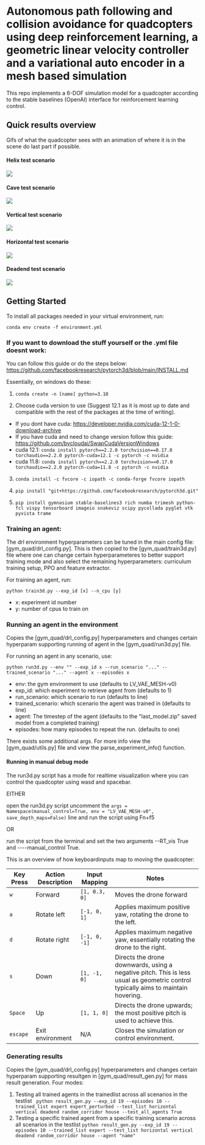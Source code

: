 # Autonomous path following and collision avoidance for quadcopters using deep reinforcement learning, a geometric linear velocity controller and a variational auto encoder in a mesh based simulation
This repo implements a 6-DOF simulation model for a quadcopter according to the stable baselines (OpenAI) interface for reinforcement learning control.


## Quick results overview
Gifs of what the quadcopter sees with an animation of where it is in the scene do last part if possible.

#### Helix test scenario
![](https://github.com/Jorgenlf/gym_quad/tree/main/media/Test_scenario_gifs_%26_webp/Helix/helix.gif)

#### Cave test scenario
![](https://github.com/Jorgenlf/gym_quad/tree/main/media/Test_scenario_gifs_%26_webp/Cave/Cave.gif)


#### Vertical test scenario
![](https://github.com/Jorgenlf/gym_quad/tree/main/media/Test_scenario_gifs_%26_webp/Vertical/vertical.gif)

#### Horizontal test scenario
![](https://github.com/Jorgenlf/gym_quad/tree/main/media/Test_scenario_gifs_%26_webp/Horizontal/horizontal.gif)

#### Deadend test scenario
![](https://github.com/Jorgenlf/gym_quad/tree/main/media/Test_scenario_gifs_%26_webp/Deadend/deadend.gif)


## Getting Started
To install all packages needed in your virtual environment, run:

```
conda env create -f environment.yml
```
### If you want to download the stuff yourself or the .yml file doesnt work:
You can follow this guide or do the steps below:
https://github.com/facebookresearch/pytorch3d/blob/main/INSTALL.md

Essentially, on windows do these:

1.  ``` conda create -n [name] python=3.10 ```

2. Choose cuda version to use (Suggest 12.1 as it is most up to date and compatible with the rest of the packages at the time of writing). 
- If you dont have cuda: https://developer.nvidia.com/cuda-12-1-0-download-archive 
- If you have cuda and need to change version follow this guide: https://github.com/bycloudai/SwapCudaVersionWindows   
- cuda 12.1: ``` conda install pytorch==2.2.0 torchvision==0.17.0 torchaudio==2.2.0 pytorch-cuda=12.1 -c pytorch -c nvidia ```
- cuda 11.8: ``` conda install pytorch==2.2.0 torchvision==0.17.0 torchaudio==2.2.0 pytorch-cuda=11.8 -c pytorch -c nvidia ```

3.  ``` conda install -c fvcore -c iopath -c conda-forge fvcore iopath ```

4.  ``` pip install "git+https://github.com/facebookresearch/pytorch3d.git" ``` 

5.  ```pip install gymnasium stable-baselines3 rich numba trimesh python-fcl vispy tensorboard imageio snakeviz scipy pycollada pyglet vtk pyvista trame```

### Training an agent:
The drl environment hyperparameters can be tuned in the main config file: [gym_quad/drl_config.py]. This is then copied to the [gym_quad/train3d.py] file where one can change certain hyperparameteres to better support training mode and also select the remaining hyperparameters: curriculum training setup, PPO and feature extractor.

For training an agent, run:

```
python train3d.py --exp_id [x] --n_cpu [y]
```

- x: experiment id number
- y: number of cpus to train on

### Running an agent in the environment
Copies the [gym_quad/drl_config.py] hyperparameters and changes certain hyperparam supporting running of agent in the [gym_quad/run3d.py] file.

For running an agent in any scenario, use:
```
python run3d.py --env "" --exp_id x --run_scenario "..." --trained_scenario "..." --agent x --episodes x 
```

- env: the gym environment to use (defaults to LV_VAE_MESH-v0)
- exp_id: which experiment to retrieve agent from (defaults to 1)
- run_scenario: which scenario to run (defaults to line)
- trained_scenario: which scenario the agent was trained in (defaults to line)
- agent: The timestep of the agent (defaults to the "last_model.zip" saved model from a completed training)
- episodes: how many episodes to repeat the run. (defaults to one)

There exists some additional args. For more info view the [gym_quad/utils.py] file and view the parse_experiment_info() function.

#### Running in manual debug mode
The run3d.py script has a mode for realtime visualization where you can control the quadcopter using wasd and spacebar. 

EITHER 

open the run3d.py script uncomment the 
    ```args = Namespace(manual_control=True, env = "LV_VAE_MESH-v0", save_depth_maps=False)``` 
line and run the script using Fn+f5 

OR

run the script from the terminal and set the two arguments --RT_vis True and ----manual_control True.

This is an overview of how keyboardinputs map to moving the quadcopter:

| Key Press | Action Description | Input Mapping | Notes |
|-----------|--------------------|---------------|-------|
| `w`       | Forward            | `[1, 0.3, 0]` | Moves the drone forward |
| `a`       | Rotate left        | `[-1, 0, 1]`  | Applies maximum positive yaw, rotating the drone to the left. |
| `d`       | Rotate right       | `[-1, 0, -1]` | Applies maximum negative yaw, essentially rotating the drone to the right. |
| `s`       | Down               | `[1, -1, 0]`  | Directs the drone downwards, using a negative pitch. This is less usual as geometric control typically aims to maintain hovering. |
| `Space`   | Up                 | `[1, 1, 0]`   | Directs the drone upwards; the most positive pitch is used to achieve this. |
| `escape`  | Exit environment   | N/A           | Closes the simulation or control environment. |

### Generating results 
Copies the [gym_quad/drl_config.py] hyperparameters and changes certain hyperparam supporting resultgen in [gym_quad/result_gen.py] for mass result generation. Four modes:

1. Testing all trained agents in the trainedlist across all scenarios in the testlist
    ``` python result_gen.py --exp_id 19 --episodes 10 --trained_list expert expert_perturbed --test_list horizontal vertical deadend random_corridor house --test_all_agents True```
2. Testing a specific trained agent from a specific training scenario across all scenarios in the testlist
    ```python result_gen.py --exp_id 19 --episodes 10 --trained_list expert --test_list horizontal vertical deadend random_corridor house --agent "name"```


